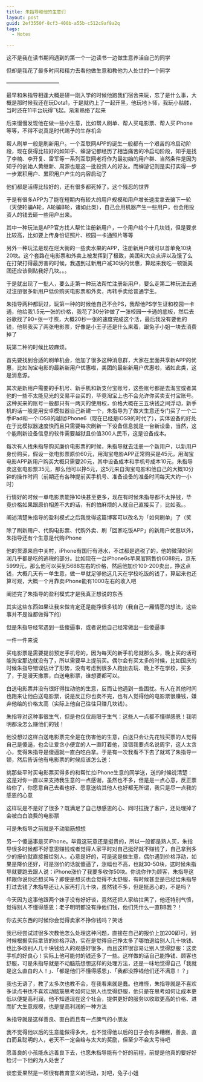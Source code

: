 ```yaml
---
title: 朱指导和他的生意们
layout: post
guid: 2ef3550f-8cf3-400b-a55b-c512c9af8a2q
tags:
  - Notes

---
```


这不是我在读书期间遇到的第一个一边读书一边做生意养活自己的同学

但却是我花了最多时间和精力去看他做生意和教他为人处世的一个同学

——————————


最早和朱指导相逢大概是研一刚入学的时候他跑我们宿舍来玩，忘了是什么事，大概是那时候我还在玩Dota1，于是就约上了一起开黑，他玩地卜师，我玩小骷髅，当时还在11平台玩得飞起。渐渐熟络了起来

后来慢慢发现他在做一些小生意，比如帮人刷单、帮人买电影票、帮人买iPhone等等，不得不说真是时代赐予的生存机会

帮人刷单一般是刷新用户。一个互联网APP的诞生一般都有一个艰苦的冷启动阶段，现在获得比较好的如知乎、蝉游记都经历了相当痛苦的冷启动阶段，知乎是找了李楠、李开复、雷军等一系列互联网老将作为最初始的用户群、当然条件是因为知乎的创始人黄继新、周源也是这一批投资人的好友。而蝉游记则是实打实得一步一步累积用户、累积用户产生的内容启动了

他们都是活得比较好的，还有很多都死掉了。这个残忍的世界

于是有很多APP为了能在短期内有较大的用户规模和用户增长速度拿去骗下一轮（天使轮骗A轮，A轮骗B轮，诸如此类），自己会用机器产生一些用户，也会用投资人的钱去砸一些用户出来。

其中一种玩法是APP官方找人帮忙注册新用户，一个用户给个十几块钱，但是要求比较高，比如要上传身份证照片、校园一卡通照片等等

另外一种玩法是现在烂大街的一些卖水果的APP，注册新用户就可以首单免10块20块。这个套路在电影票和外卖上被发挥到了极致，美团和大众点评以及饿了么在打架打得最厉害的时候，我遇到过新用户减30块的优惠，算起来我吃一顿饭美团还应该倒贴我好几块。。。

于是就出现了一批人，要么走第一种玩法帮忙注册新用户，要么走第二种玩法去通过注册很多新用户低价购买电影票和外卖，再转手卖给普通学生。

朱指导两种都玩过，玩第一种的时候他自己不会PS，我帮他PS学生证和校园一卡通，他给我1.5元一张的价格，我花了30分钟做了一张校园一卡通的底板，然后去谷歌找了90+张一寸照，大概20秒一张的速度完成这个活，最后我没有要他的钱，他帮我买了两张电影票，好像是小王子还是什么来着，跟兔子小姐一块去消费掉了

玩第二种的时候比较麻烦。

首先要找到合适的刷单机会，他加了很多这种消息群，大家在里面共享新APP的优惠，比如淘宝电影的最新新用户优惠啦，美团的最新新用户优惠啦，诸如此类，这是消息源。

其次是新用户需要的手机号、新手机和新支付宝账号，这些账号都是去淘宝或者其他的一些不太能见光的交易平台买的，毕竟淘宝上也不会允许你买卖支付宝账号。这种买来的账号一般都只有一两天的使用权，价格大概在三五块钱之间浮动，新手机的话一般是用安卓模拟器自己新建一个，朱指导为了做大生意还专门买了一个二手iPad和一个iOS8的越狱iPhone6（现在已经是iOS9的时代了），实体设备的好处在于比模拟器速度快而且只需要每次刷新一下设备信息就是一台新设备，当然，这个能刷新设备信息的软件需要越狱且价值300人民币，这是设备成本。

每次有人找朱指导购买廉价电影票的时候，朱指导就去注册一个新用户，以新用户身份购买，假设一张电影票原价60元，用淘宝电影APP正常购买是45元，用淘宝电影APP新用户购买大概只需要20元，其中设备成本和手机号成本10元，朱指导卖这张电影票35元，那么他可以挣5元，这5元来自淘宝电影和他自己的大概10分钟的操作时间（前期还有各种提前买手机号、准备设备的准备时间每天大约一小时）

行情好的时候一单电影票能挣10块甚至更多，现在有时候朱指导都不太挣钱，毕竟价格如果跟原价相差不大的话，有的怕麻烦的人就自己直接买了，比如我。。

阐述清楚朱指导的盈利模式之后我觉得这篇博客可以改名为「如何刷单」了（笑

除了刷新用户、代购电影票、代购外卖、刷「回家吃饭APP」的新用户优惠以外，朱指导还有个生意是代购iPhone

他的货源来自中关村，iPhone有国行有港水，不过都是逃税了的，他的微薄的利润几乎都是吃的逃税的部分。比如现在一台iPhone6s苹果官网售价6088元，京东5999元，那么他可以买到5688左右的价格，然后他加价100-200卖出，挣这点钱，大概几天有一单生意，做一单就足够他这几天在学校吃饭的钱了，算起来也还算可观，大概一个月靠卖iPhone能有1000左右的收入吧

阐述完了朱指导的盈利模式才是我真正想说的东西

其实这些东西如果让我来做肯定还是能挣很多钱的（我自己一厢情愿的想法，这些事并不是谁都做得下的）

但是朱指导经常遇到一些傻逼事，或者说他自己经常做出一些傻逼事

一件一件来说

买电影票是需要提前预定手机号的，因为每天的新手机号就那么多，晚上买的话可能淘宝那边就没有了，所以需要早上提前买。偶尔会有买太多的时候，比如国庆的时候朱指导错误估计了形势，没有考虑到很多人跑出去玩、晚上不在学校，买多了，于是漫天撒票，白送电影票，谁想要都可以。

白送电影票并没有很好得拉动他的生意，反而让他遇到一些困扰。有人在其他时间也跑来让他白送电影票，说是反正你也卖不完，也有人觉得他的电影票很赚钱，嫌弃他给的价格太高（实际上他自己往往只赚几块钱）。

朱指导对这种事很生气，但是也仅仅局限于生气：这些人一点都不懂得感恩！我明明都没怎么赚他们的钱！

他没想过这样白送电影票完全是在伤害他的生意，白送只会让先花钱买票的人觉得自己是傻逼，也会让爱贪小便宜的人一直盯着他，没错我要点名说周宇，这人太贪心，觉得朱指导是傻逼就一直白吃白拿。于是有一次我看不下去了就骂了朱指导一顿，然后告诉他有电影票的时候应该怎么送：

挑那些平时买电影票买得多的和帮忙拉iPhone生意的同学送，送的时候说清楚：这是对你一直以来支持我生意的一点感谢，虽然也不多，但是是一点心意，反正票给你了，你愿意自己去看也好、愿意送给其他人也好都无所谓，我只是尽一点我的感恩的心意

这样玩是不是好了很多？既满足了自己想感恩的心、同时拉拢了客户，还处理掉了会被白白浪费的电影票

可是朱指导之前就是不动脑筋想想

另一个傻逼事是买iPhone。毕竟这玩意还是挺贵的，所以一般都是熟人买，朱指导很多时候都不好意思赚钱或者觉得人家平时对自己挺好就不赚钱了，自己拿到多少的报价就直接报给别人。心意是好的，可是这是做生意，偶尔遇到价格浮动，如果是降价还好，可是涨价的话就傻逼了，涨幅也不高，也就30-50块，这时候朱指导就要跑去跟人说：iPhone涨价了我要多收你50块。你说你作为顾客，朱指导这样跟你说你还想买吗？即使是想买也会觉得不太舒服，有时候甚至是已经给朱指导打过去钱了朱指导还让人家再打几十块，虽然钱不多，但是挺恶心的，不是吗？

今天因为这事他跟两个妹子没有好好谈，竟然还把人家给拉黑了，他还特别气愤，觉得别人不懂得感恩：老子明明都没有挣他们钱，他们凭什么一直BB我？！

你去买东西的时候你会觉得卖家不挣你钱吗？笑话

我已经尝试过很多次教他怎么处理这种问题，直接在自己的报价上加200即可，到时候根据实际拿货的价格浮动，实在是觉得自己挣太多了哪怕退给别人几十块钱、也比多收别人几十块钱给人的观感好很多，而且这样很容易让别人觉得舒服：这卖手机的好良心！实际上他可能付的钱还多了一些。这样做的话自己能挣钱、顾客也舒服，可是朱指导就是不动脑筋想想这样的处理方法，还是一味地觉得自己「我就是这么直白的人！」、「都是他们不懂得感恩」、「我都没挣钱他们还不满意！？」

我也无语了，教了太多次也教不会，在我看来就是蠢。也难怪，朱指导就是不喜欢多读点书也不喜欢动脑筋思考如何让别人也觉得舒服，他只是在思考如何让成本更低以便提高利润，他不知道现在这个社会，提供更好的服务以收取更高的价格、进而扩大生意规模，也是提高利润的一种方法

朱指导就是这样善良、直白而且有一点脾气的小朋友

我不觉得他以后的生意能做得多大，也不觉得他以后的日子会有多糟糕，善良、直白而且聪明的人，老天不一定会给与太大的奖励，但至少不会太亏待吧

愿善良的小孩能永远善良下去，也愿朱指导能有个好的前程，前提是他真的要好好检讨一下他的为人处世了

谈恋爱果然是一项很有教育意义的活动，对吧，兔子小姐
